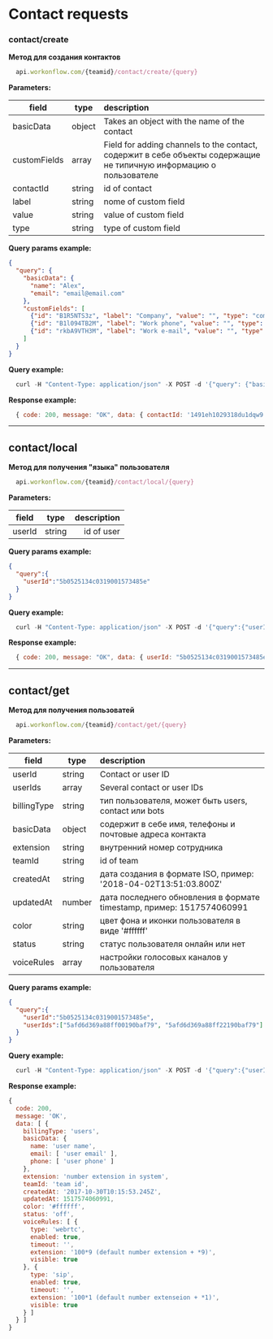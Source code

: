 # Contact requests

### contact/create

**Метод для создания контактов**

```js
  api.workonflow.com/{teamid}/contact/create/{query}
```

**Parameters:**

| field         | type          | description|
| ------------- |---------------| :---------------------- |
| basicData     | object        | Takes an object with the name of the contact |
| customFields  | array         | Field for adding channels to the contact, содержит в себе объекты содержащие не типичную информацию о пользователе |
| contactId     | string        | id of contact |
| label         | string        | nome of custom field   |
| value         | string        | value of custom field  |
| type          | string        | type of custom field   |

**Query params example:**

```json
{
  "query": {
    "basicData": {
      "name": "Alex",
      "email": "email@email.com"
    },
    "customFields": [
      {"id": "B1R5NTS3z", "label": "Company", "value": "", "type": "company"},
      {"id": "B1l094TB2M", "label": "Work phone", "value": "", "type": "phone"},
      {"id": "rkbA9VTH3M", "label": "Work e-mail", "value": "", "type": "email"}
    ]
  }
}
```

**Query example:**
```js
  curl -H "Content-Type: application/json" -X POST -d '{"query": {"basicData": {"name": "Alex", "email": "email@email.com"}, "customFields": [{"id": "B1R5NTS3z", "label": "Company", "value": "", "type": "company"}, {"id": "B1l094TB2M", "label": "Work phone", "value": "", "type": "phone"}, {"id": "rkbA9VTH3M", "label": "Work e-mail", "value": "", "type": "email"}]}}' https://api.workonflow.com/333ccc134c0319001573485e/contact/create
```

**Response example:**

```js
  { code: 200, message: "OK", data: { contactId: '1491eh1029318du1dqw9' } }
```
---

## contact/local

**Метод для получения "языка" пользователя**

```js
  api.workonflow.com/{teamid}/contact/local/{query}
```

**Parameters:**

| field         | type          | description|
| ------------- |---------------| ----------------------:|
| userId     | string        | id of user |

**Query params example:**
```json
{
  "query":{
    "userId":"5b0525134c0319001573485e"
  }
}
```

**Query example:**
```js
  curl -H "Content-Type: application/json" -X POST -d '{"query":{"userId":"5b0525134c0319001573485e"}}' https://api.workonflow.com/333ccc134c0319001573485e/contact/create
```

**Response example:**

```js
  { code: 200, message: "OK", data: { userId: "5b0525134c0319001573485e", local: "us" } }
```
---
## contact/get

**Метод для получения пользоватей**
```js
  api.workonflow.com/{teamid}/contact/get/{query}
```

**Parameters:**

| field         | type    | description|
| ------------- |---------| :----------------------|
| userId        | string  | Contact or user ID     |
| userIds       | array   | Several contact or user IDs|
| billingType   | string  | тип пользователя, может быть users, contact или bots |
| basicData     | object  | содержит в себе имя, телефоны и почтовые адреса контакта |
| extension     | string  | внутренний номер сотрудника |
| teamId        | string  | id of team |
| createdAt     | string  | дата создания в формате ISO, пример: '2018-04-02T13:51:03.800Z' |
| updatedAt     | number  | дата последнего обновления в формате timestamp, пример: 1517574060991|
| color         | string  | цвет фона и иконки пользователя в виде '#ffffff' |
| status        | string  | статус пользователя онлайн или нет |
| voiceRules    | array   | настройки голосовых каналов у пользователя |

**Query params example:**

```json
{
  "query":{
    "userId":"5b0525134c0319001573485e",
    "userIds":["5afd6d369a88ff00190baf79", "5afd6d369a88ff22190baf79"]
  }
}
```

**Query example:**

```js
  curl -H "Content-Type: application/json" -X POST -d '{"query":{"userId":"5b0525134c0319001573485e"}}' https://api.workonflow.com/333ccc134c0319001573485e/contact/get
```
**Response example:**

```js
{
  code: 200,
  message: 'OK',
  data: [ {
    billingType: 'users',
    basicData: {
      name: 'user name',
      email: [ 'user email' ],
      phone: [ 'user phone' ]
    },
    extension: 'number extension in system',
    teamId: 'team id',
    createdAt: '2017-10-30T10:15:53.245Z',
    updatedAt: 1517574060991,
    color: '#ffffff',
    status: 'off',
    voiceRules: [ {
      type: 'webrtc',
      enabled: true,
      timeout: '',
      extension: '100*9 (default number extension + *9)',
      visible: true
    }, {
      type: 'sip',
      enabled: true,
      timeout: '',
      extension: '100*1 (default number extenseion + *1)',
      visible: true
    } ]
  } ]
}
```
